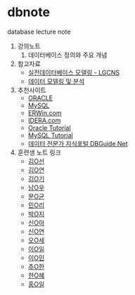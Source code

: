# dbnote
database lecture note

1. 강의노트
   1. 데이터베이스 정의와 주요 개념
1. 참고자료
   - [실전데이터베이스 모델링 - LGCNS](./reference/database_modeling_lgcns.pdf)
   - [데이터 모델링 및 분석](./reference/whitten.pdf)
1. 추천사이트
   - [ORACLE](http://www.oracle.com)
   - [MySQL](http://www.mysql.com)
   - [ERWin.com](http://www.erwin.com)
   - [IDERA.com](http://www.idera.com)
   - [Oracle Tutorial](http://oracletutorial.org)
   - [MySQL Tutorial](http://mysqltutorial.org)
   - [데이터 전문가 지식포털 DBGuide Net](http://www.dbguide.net)
1. 훈련생 노트 링크
   - [김O선](https://github.com/Goldmankim1379)
   - [김O연](https://github.com/thdus0912)   
   - [김O기](https://github.com/database-sql)
   - [남O우](https://github.com/)
   - [문O균](https://github.com/moondbcloud)
   - [민O리](https://github.com/bbbb-bbbb)
   - [박O지](https://github.com/GithubEunJi)   
   - [신O아](https://github.com/psychology81)   
   - [신O연](https://github.com/yeon0997)   
   - [오O세](https://github.com/ohjungse)   
   - [이O일](https://github.com/CJSRKSQLDOSDPTM)      
   - [이O민](https://github.com/Pen-nek)
   - [추O한](https://github.com/changhan-chu)
   - [한O혜](https://github.com/yvette02)
   - [홍O일](https://github.com/rabbit-hki007)



